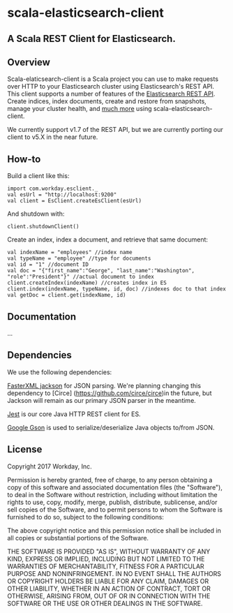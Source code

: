 # scala-elasticsearch-client

A Scala REST Client for Elasticsearch.
---

Overview
---

Scala-elaticsearch-client is a Scala project you can use to make requests over HTTP to your Elasticsearch cluster using 
Elasticsearch's REST API. 
This client supports a number of features of the 
[Elasticsearch REST API](https://www.elastic.co/guide/en/elasticsearch/reference/1.7/index.html).
Create indices, index documents, create and restore from snapshots, manage your cluster health, and [much more](https://github.com/Workday/scala-elasticsearch-client#documentation)
 using 
scala-elasticsearch-client. 

 We currently support v1.7 of the REST API, but we are currently porting our client to v5.X in the near future.
 
 
 
How-to
---

Build a client like this:
````
import com.workday.esclient._
val esUrl = "http://localhost:9200"
val client = EsClient.createEsClient(esUrl)
 ````
And shutdown with:
````
client.shutdownClient()
````
Create an index, index a document, and retrieve that same document:
````
val indexName = "employees" //index name
val typeName = "employee" //type for documents
val id = "1" //document ID
val doc = "{"first_name":"George", "last_name":"Washington", "role":"President"}" //actual document to index
client.createIndex(indexName) //creates index in ES
client.index(indexName, typeName, id, doc) //indexes doc to that index
val getDoc = client.get(indexName, id)
````

Documentation
---
...

Dependencies
---

We use the following dependencies: 

[FasterXML jackson](https://github.com/FasterXML/jackson)
for JSON parsing.
We're planning changing this dependency to [Circe] (https://github.com/circe/circe)in the future,
but Jackson will remain as our primary JSON parser in the meantime.

[Jest](https://github.com/searchbox-io/Jest) is our core Java HTTP REST client for ES.
 
[Google Gson](https://github.com/google/gson) is used to serialize/deserialize Java objects to/from JSON.

License
---
Copyright 2017 Workday, Inc.

Permission is hereby granted, free of charge, to any person obtaining a copy of this software and associated
documentation files (the "Software"), to deal in the Software without restriction, including without limitation the
rights to use, copy, modify, merge, publish, distribute, sublicense, and/or sell copies of the Software, and to permit
persons to whom the Software is furnished to do so, subject to the following conditions:

The above copyright notice and this permission notice shall be included in all copies or substantial portions of the
Software.

THE SOFTWARE IS PROVIDED "AS IS", WITHOUT WARRANTY OF ANY KIND, EXPRESS OR IMPLIED, INCLUDING BUT NOT LIMITED TO THE
WARRANTIES OF MERCHANTABILITY, FITNESS FOR A PARTICULAR PURPOSE AND NONINFRINGEMENT. IN NO EVENT SHALL THE AUTHORS OR
COPYRIGHT HOLDERS BE LIABLE FOR ANY CLAIM, DAMAGES OR OTHER LIABILITY, WHETHER IN AN ACTION OF CONTRACT, TORT OR
OTHERWISE, ARISING FROM, OUT OF OR IN CONNECTION WITH THE SOFTWARE OR THE USE OR OTHER DEALINGS IN THE SOFTWARE.